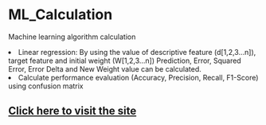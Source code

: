 # ML_Calculation
Machine learning algorithm calculation
<li>Linear regression: 
By using the value of descriptive feature (d[1,2,3...n]), target feature and initial weight (W[1,2,3...n]) Prediction, Error, Squared Error, Error Delta and New Weight value can be calculated.</li>
<li>Calculate performance evaluation (Accuracy, Precision, Recall, F1-Score) using confusion matrix </li>


<a href="https://model-performance-evaluation.netlify.app/"> <h2> Click here to visit the site </h2> </a>

